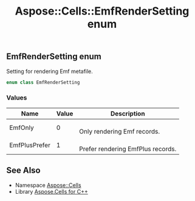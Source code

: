 ﻿---
title: Aspose::Cells::EmfRenderSetting enum
linktitle: EmfRenderSetting
second_title: Aspose.Cells for C++ API Reference
description: 'Aspose::Cells::EmfRenderSetting enum. Setting for rendering Emf metafile in C++.'
type: docs
weight: 20400
url: /cpp/aspose.cells/emfrendersetting/
---
## EmfRenderSetting enum


Setting for rendering Emf metafile.

```cpp
enum class EmfRenderSetting
```

### Values

| Name | Value | Description |
| --- | --- | --- |
| EmfOnly | 0 | <br>Only rendering Emf records. |
| EmfPlusPrefer | 1 | <br>Prefer rendering EmfPlus records. |

## See Also

* Namespace [Aspose::Cells](../)
* Library [Aspose.Cells for C++](../../)

